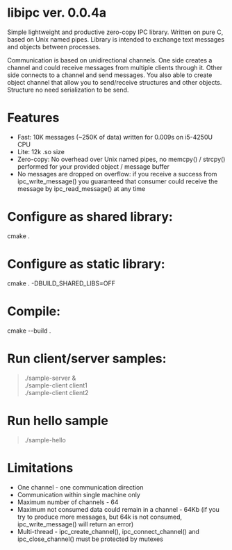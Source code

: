 # libipc ver. 0.0.4a
Simple lightweight and productive zero-copy IPC library. Written on pure C, based on Unix named pipes. Library is intended to exchange text messages and objects between processes.

Communication is based on unidirectional channels. One side creates a channel and could receive messages from multiple clients through it. Other side connects to a channel and send messages. You also able to create object channel that allow you to send/receive structures and other objects. Structure no need serialization to be send.

# Features
* Fast: 10K messages (~250K of data) written for 0.009s on i5-4250U CPU
* Lite: 12k .so size
* Zero-copy: No overhead over Unix named pipes, no memcpy() / strcpy() performed for your provided object / message buffer
* No messages are dropped on overflow: if you receive a success from ipc_write_message() you guaranteed that consumer could receive the message by ipc_read_message() at any time

# Configure as shared library:
cmake .

# Configure as static library:
cmake . -DBUILD_SHARED_LIBS=OFF

# Compile:
cmake --build .

# Run client/server samples:
> ./sample-server &  
> ./sample-client client1  
> ./sample-client client2

# Run hello sample
> ./sample-hello

# Limitations
* One channel - one communication direction
* Communication within single machine only
* Maximum number of channels - 64
* Maximum not consumed data could remain in a channel - 64Kb (if you try to produce more messages, but 64k is not consumed, ipc_write_message() will return an error)
* Multi-thread - ipc_create_channel(), ipc_connect_channel() and ipc_close_channel() must be protected by mutexes
